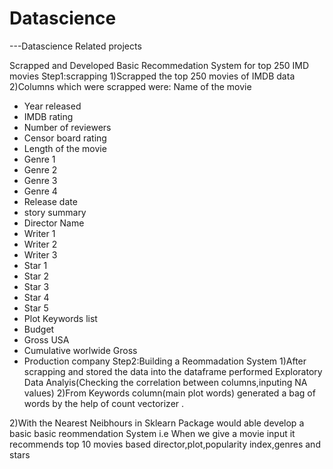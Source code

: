 # Datascience
---Datascience Related projects

Scrapped and Developed Basic Recommedation System for top 250 IMD movies
Step1:scrapping
1)Scrapped the top 250 movies of IMDB data
2)Columns which were scrapped were:
 Name of the movie 
 - Year released 
 - IMDB rating 
 - Number of reviewers 
 - Censor board rating 
 - Length of the movie 
 - Genre 1 
 - Genre 2 
 - Genre 3 
 - Genre 4 
 - Release date 
 - story summary 
 - Director Name 
 - Writer 1 
 - Writer 2 
 - Writer 3 
 - Star 1 
 - Star 2 
 - Star 3 
 - Star 4 
 - Star 5 
 - Plot Keywords list 
 - Budget 
 - Gross USA 
 - Cumulative worlwide Gross 
 - Production company 
 Step2:Building a Reommadation System
 1)After scrapping and stored the data  into the dataframe performed Exploratory Data Analyis(Checking the correlation between columns,inputing NA values)
 2)From Keywords column(main plot words) generated a bag of words by the help of count vectorizer . 
 
 2)With the Nearest Neibhours in Sklearn Package would able develop a basic basic reommendation System
 i.e When we give a  movie input it recommends top 10 movies based director,plot,popularity index,genres and stars
